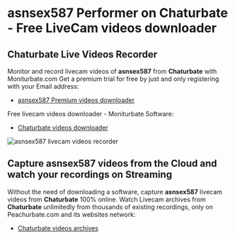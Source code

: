 # asnsex587 Performer on Chaturbate - Free LiveCam videos downloader

## Chaturbate Live Videos Recorder

Monitor and record livecam videos of **asnsex587** from **Chaturbate** with Moniturbate.com
Get a premium trial for free by just and only registering with your Email address:
* [asnsex587 Premium videos downloader](https://moniturbate.com/request-demo-licence-key.html)

Free livecam videos downloader - Moniturbate Software:
* [Chaturbate videos downloader](https://moniturbate.com/moniturbate-download-software.html)

![asnsex587 livecam videos recorder](https://peachurnet.com/templates/moniturbate-software.png)


## Capture asnsex587 videos from the Cloud and watch your recordings on Streaming

Without the need of downloading a software, capture **asnsex587** livecam videos from **Chaturbate** 100% online.
Watch Livecam archives from **Chaturbate** unlimitedly from thousands of existing recordings, only on Peachurbate.com and its websites network:
* [Chaturbate videos archives](https://peachurnet.com/)